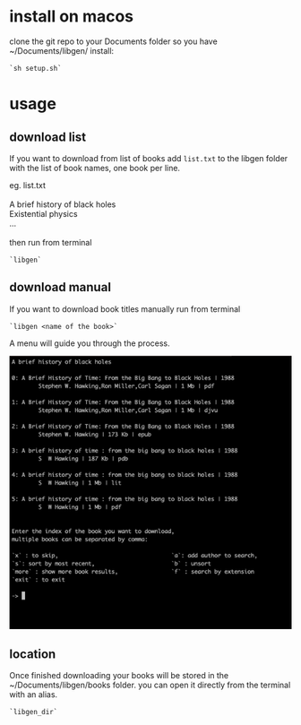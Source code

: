 # install on macos

clone the git repo to your Documents folder so you have ~/Documents/libgen/
install:

	`sh setup.sh`

# usage

## download list
If you want to download from list of books add `list.txt` to the libgen folder with the list of book names, one book per line. 

eg. list.txt\
\
A brief history of black holes\
Existential physics\
...
\
\
then run from terminal

	`libgen`

## download manual
If you want to download book titles manually run from terminal

	`libgen <name of the book>`

A menu will guide you through the process.

![Alt text](images/main%20menu.png)

## location
Once finished downloading your books will be stored in the ~/Documents/libgen/books folder. you can open it directly from the terminal with an alias.

	`libgen_dir`
